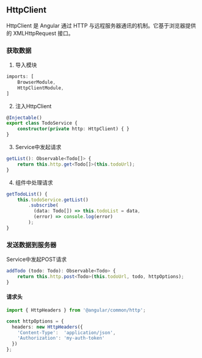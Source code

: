 ## HttpClient
HttpClient 是 Angular 通过 HTTP 与远程服务器通讯的机制。它基于浏览器提供的 XMLHttpRequest 接口。

### 获取数据
1. 导入模块
```typescript
imports: [
    BrowserModule,
    HttpClientModule,
]
```
2. 注入HttpClient
```typescript
@Injectable()
export class TodoService {
    constructor(private http: HttpClient) { }
}
```
3. Service中发起请求
```typescript
getList(): Observable<Todo[]> {
    return this.http.get<Todo[]>(this.todoUrl);
}
```
4. 组件中处理请求
```typescript
getTodoList() {
    this.todoService.getList()
        .subscribe(
          (data: Todo[]) => this.todoList = data,
          (error) => console.log(error)
        );
}
```

### 发送数据到服务器
Service中发起POST请求
```typescript
addTodo (todo: Todo): Observable<Todo> {
    return this.http.post<Todo>(this.todoUrl, todo, httpOptions);
}
```

#### 请求头
```typescript
import { HttpHeaders } from '@angular/common/http';

const httpOptions = {
  headers: new HttpHeaders({
    'Content-Type':  'application/json',
    'Authorization': 'my-auth-token'
  })
};
```
